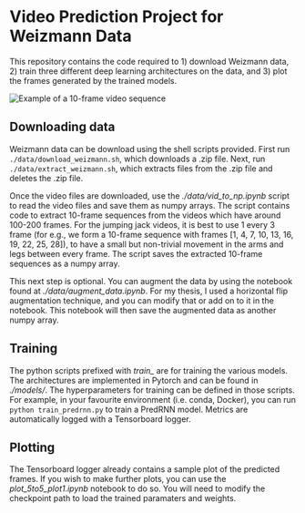 # Video Prediction Project for Weizmann Data

This repository contains the code required to 1) download Weizmann data, 2) train three different deep learning architectures on the data, and 3) plot the frames generated by the trained models.

![Example of a 10-frame video sequence](https://github.com/iProov/predict-weizmann-video/plots/sample_plot.png)


## Downloading data
Weizmann data can be download using the shell scripts provided. First run `./data/download_weizmann.sh`, which downloads a .zip file. Next, run `./data/extract_weizmann.sh`, which extracts files from the .zip file and deletes the .zip file. 

Once the video files are downloaded, use the *./data/vid_to_np.ipynb* script to read the video files and save them as numpy arrays. The script contains code to extract 10-frame sequences from the videos which have around 100-200 frames. For the jumping jack videos, it is best to use 1 every 3 frame (for e.g., we form a 10-frame sequence with frames [1, 4, 7, 10, 13, 16, 19, 22, 25, 28]), to have a small but non-trivial movement in the arms and legs between every frame. The script saves the extracted 10-frame sequences as a numpy array.

This next step is optional. You can augment the data by using the notebook found at *./data/augment_data.ipynb*. For my thesis, I used a horizontal flip augmentation technique, and you can modify that or add on to it in the notebook. This notebook will then save the augmented data as another numpy array.


## Training
The python scripts prefixed with *train_* are for training the various models. The architectures are implemented in Pytorch and can be found in *./models/*. The hyperparameters for training can be defined in those scripts. For example, in your favourite environment (i.e. conda, Docker), you can run 
```python train_predrnn.py```
to train a PredRNN model. Metrics are automatically logged with a Tensorboard logger.

## Plotting
The Tensorboard logger already contains a sample plot of the predicted frames. If you wish to make further plots, you can use the *plot_5to5_plot1.ipynb*
 notebook to do so. You will need to modify the checkpoint path to load the trained paramaters and weights.